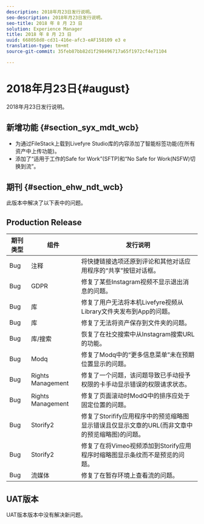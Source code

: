 ```yaml
---
description: 2018年月23日发行说明。
seo-description: 2018年月23日发行说明。
seo-title: 2018 年 8 月 23 日
solution: Experience Manager
title: 2018 年 8 月 23 日
uuid: 668058d8-cd31-416e-afc3-eAF158109 e3 e
translation-type: tm+mt
source-git-commit: 35feb87bb82d1f298496717a65f1972cf4e71104

---
```



# 2018年月23日{#august}

2018年月23日发行说明。

## 新增功能 {#section_syx_mdt_wcb}

* 为通过FileStack上载到Livefyre Studio库的内容添加了智能标签功能(在所有资产中上传功能)。
* 添加了“适用于工作的Safe for Work”(SFTP)和“No Safe for Work(NSFW)切换到流”。

## 期刊 {#section_ehw_ndt_wcb}

此版本中解决了以下表中的问题。

## Production Release

| **期刊类型** | **组件** | **发行说明** |
|---|---|---|
| Bug | 注释 | 将快捷链接选项还原到评论和其他对话应用程序的“共享”按钮对话框。 |
| Bug | GDPR | 修复了某些Instagram视频不显示退出消息的问题。 |
| Bug | 库 | 修复了用户无法将本机Livefyre视频从Library文件夹发布到App的问题。 |
| Bug | 库 | 修复了无法将资产保存到文件夹的问题。 |
| Bug | 库/搜索 | 恢复了在社交搜索中从Instagram搜索URL的功能。 |
| Bug | Modq | 修复了Modq中的“更多信息菜单”未在预期位置显示的问题。 |
| Bug | Rights Management | 修复了一个问题，该问题导致已手动授予权限的卡手动显示错误的权限请求状态。 |
| Bug | Rights Management | 修复了页面滚动时ModQ中的排序应处于固定位置的问题。 |
| Bug | Storify2 | 修复了Storifify应用程序中的预览缩略图显示错误且仅显示文章的URL(而非文章中的预览缩略图)的问题。 |
| Bug | Storify2 | 修复了在将Vimeo视频添加到Storify应用程序时缩略图显示条纹而不是预览的问题。 |
| Bug | 流媒体 | 修复了在暂存环境上查看流的问题。 |

## UAT版本

UAT版本版本中没有解决新问题。
